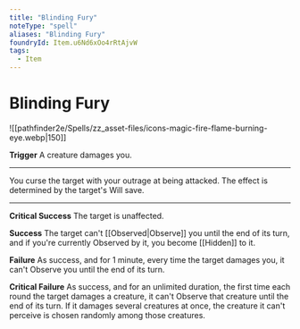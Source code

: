 ```yaml
---
title: "Blinding Fury"
noteType: "spell"
aliases: "Blinding Fury"
foundryId: Item.u6Nd6xOo4rRtAjvW
tags:
  - Item
---
```


# Blinding Fury
![[pathfinder2e/Spells/zz_asset-files/icons-magic-fire-flame-burning-eye.webp|150]]

**Trigger** A creature damages you.

* * *

You curse the target with your outrage at being attacked. The effect is determined by the target's Will save.

* * *

**Critical Success** The target is unaffected.

**Success** The target can't [[Observed|Observe]] you until the end of its turn, and if you're currently Observed by it, you become [[Hidden]] to it.

**Failure** As success, and for 1 minute, every time the target damages you, it can't Observe you until the end of its turn.

**Critical Failure** As success, and for an unlimited duration, the first time each round the target damages a creature, it can't Observe that creature until the end of its turn. If it damages several creatures at once, the creature it can't perceive is chosen randomly among those creatures.
